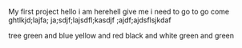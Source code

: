 My first project
hello i am herehell
give me 
i need to go 
to go come
ghtlkjd;lajfa;
ja;sdjf;lajsdfl;kasdjf
;ajdf;ajdsflsjkdaf

tree green and blue
yellow and red
black and white
green and green